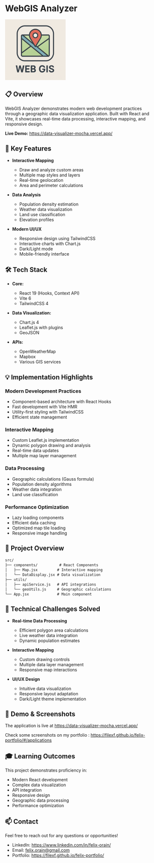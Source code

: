# WebGIS Analyzer

<img src="/public/Web-gis-icon.png" alt="Logo WebGIS" width="200"/>

## 📋 Overview

WebGIS Analyzer demonstrates modern web development practices through a geographic data visualization application. Built with React and Vite, it showcases real-time data processing, interactive mapping, and responsive design.

**Live Demo:** https://data-visualizer-mocha.vercel.app/


## 🚀 Key Features

- **Interactive Mapping**
  - Draw and analyze custom areas
  - Multiple map styles and layers
  - Real-time geolocation
  - Area and perimeter calculations

- **Data Analysis**
  - Population density estimation
  - Weather data visualization
  - Land use classification
  - Elevation profiles

- **Modern UI/UX**
  - Responsive design using TailwindCSS
  - Interactive charts with Chart.js
  - Dark/Light mode
  - Mobile-friendly interface

## 🛠️ Tech Stack

- **Core:**
  - React 19 (Hooks, Context API)
  - Vite 6
  - TailwindCSS 4

- **Data Visualization:**
  - Chart.js 4
  - Leaflet.js with plugins
  - GeoJSON

- **APIs:**
  - OpenWeatherMap
  - Mapbox
  - Various GIS services

## 💡 Implementation Highlights

### Modern Development Practices
- Component-based architecture with React Hooks
- Fast development with Vite HMR
- Utility-first styling with TailwindCSS
- Efficient state management

### Interactive Mapping
- Custom Leaflet.js implementation
- Dynamic polygon drawing and analysis
- Real-time data updates
- Multiple map layer management

### Data Processing
- Geographic calculations (Gauss formula)
- Population density algorithms
- Weather data integration
- Land use classification

### Performance Optimization
- Lazy loading components
- Efficient data caching
- Optimized map tile loading
- Responsive image handling

## 📁 Project Overview

```
src/
├── components/          # React Components
│   ├── Map.jsx         # Interactive mapping
│   └── DataDisplay.jsx # Data visualization
├── utils/
│   ├── apiService.js   # API integrations
│   └── geoUtils.js     # Geographic calculations
└── App.jsx             # Main component
```

## 🎯 Technical Challenges Solved

- **Real-time Data Processing**
  - Efficient polygon area calculations
  - Live weather data integration
  - Dynamic population estimates

- **Interactive Mapping**
  - Custom drawing controls
  - Multiple data layer management
  - Responsive map interactions

- **UI/UX Design**
  - Intuitive data visualization
  - Responsive layout adaptation
  - Dark/Light theme implementation

## 📱 Demo & Screenshots

The application is live at https://data-visualizer-mocha.vercel.app/

Check some screenshots on my portfolio : https://filexf.github.io/felix-portfolio/#/applications

## 🎓 Learning Outcomes

This project demonstrates proficiency in:
- Modern React development
- Complex data visualization
- API integration
- Responsive design
- Geographic data processing
- Performance optimization

## 📫 Contact

Feel free to reach out for any questions or opportunities!

- LinkedIn: https://www.linkedin.com/in/felix-orain/
- Email: felix.orain@gmail.com
- Portfolio: https://filexf.github.io/felix-portfolio/
